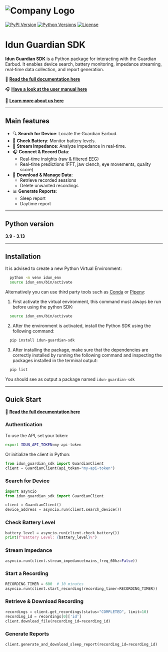 # ![Company Logo](docs/source/_static/idun-logo.png)

[![PyPI Version](https://img.shields.io/pypi/v/idun-guardian-sdk.svg)](https://pypi.org/project/idun-guardian-sdk/)
[![Python Versions](https://img.shields.io/pypi/pyversions/idun-guardian-sdk.svg)](https://pypi.org/project/idun-guardian-sdk/)
[![License](https://img.shields.io/pypi/l/idun-guardian-sdk.svg)](LICENSE)

# Idun Guardian SDK

**Idun Guardian SDK** is a Python package for interacting with the Guardian Earbud. It enables device search, battery monitoring, impedance streaming, real-time data collection, and report generation.

📖 **[Read the full documentation here](https://sdk-docs.idunguardian.com/)**

🎧 **[Have a look at the user manual here](https://docs.idunguardian.com/en/page-1c-igeb-quickstart)**

🔗 **[Learn more about us here](https://iduntechnologies.com/)**

---

## Main features

- 🔍 **Search for Device**: Locate the Guardian Earbud.
- 🔋 **Check Battery**: Monitor battery levels.
- 📡 **Stream Impedance**: Analyze impedance in real-time.
- 🎧 **Connect & Record Data**:
  - Real-time insights (raw & filtered EEG)
  - Real-time predictions (FFT, jaw clench, eye movements, quality score)
- 💾 **Download & Manage Data**:
  - Retrieve recorded sessions
  - Delete unwanted recordings
- 📊 **Generate Reports**:
  - Sleep report
  - Daytime report

---

## Python version

**3.9 - 3.13**

---

## Installation

It is advised to create a new Python Virtual Environment:
  
```bash
  python -m venv idun_env
  source idun_env/bin/activate
```

Alternatively you can use third party tools such as [Conda](https://www.anaconda.com/products/distribution) or [Pipenv](https://pypi.org/project/pipenv/):

1. First activate the virtual environment, this command must always be run before using the python SDK:

  
```bash
  source idun_env/bin/activate
```

2. After the environment is activated, install the Python SDK using the following command:

  
```bash
  pip install idun-guardian-sdk
```

3. After installing the package, make sure that the dependencies are correctly installed by running the following command and inspecting the packages installed in the terminal output:

  
```bash
  pip list
```

You should see as output a package named `idun-guardian-sdk`

---

## Quick Start

📖 **[Read the full documentation here](https://sdk-docs.idunguardian.com/)**

### **Authentication**

To use the API, set your token:

```bash
export IDUN_API_TOKEN=my-api-token
```

Or initialize the client in Python:

```python
from idun_guardian_sdk import GuardianClient
client = GuardianClient(api_token="my-api-token")
```

### **Search for Device**

```python
import asyncio
from idun_guardian_sdk import GuardianClient

client = GuardianClient()
device_address = asyncio.run(client.search_device())
```

### **Check Battery Level**

```python
battery_level = asyncio.run(client.check_battery())
print(f"Battery Level: {battery_level}%")
```

### **Stream Impedance**

```python
asyncio.run(client.stream_impedance(mains_freq_60hz=False))
```

### **Start a Recording**

```python
RECORDING_TIMER = 600  # 10 minutes
asyncio.run(client.start_recording(recording_timer=RECORDING_TIMER))
```

### **Retrieve & Download Recording**

```python
recordings = client.get_recordings(status="COMPLETED", limit=10)
recording_id = recordings[0]['id']
client.download_file(recording_id=recording_id)
```

### **Generate Reports**

```python
client.generate_and_download_sleep_report(recording_id=recording_id)
```

